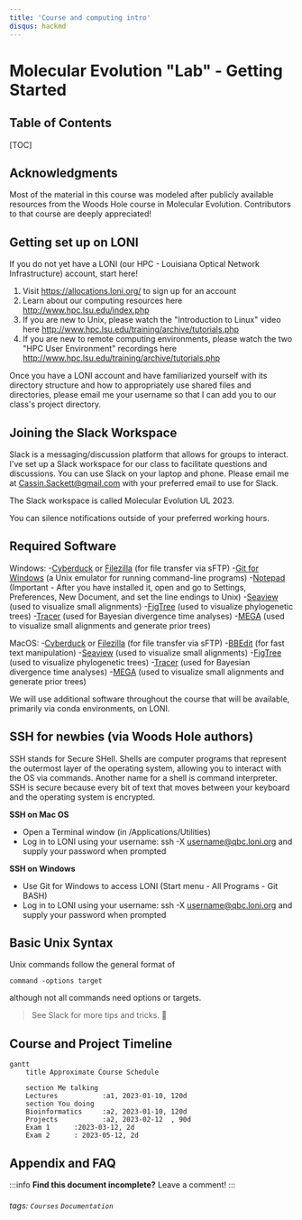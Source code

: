 ```yaml
---
title: 'Course and computing intro'
disqus: hackmd
---
```


Molecular Evolution "Lab" - Getting Started 
===

## Table of Contents

[TOC]

## Acknowledgments
Most of the material in this course was modeled after publicly available resources from the Woods Hole course in Molecular Evolution. Contributors to that course are deeply appreciated!

## Getting set up on LONI

If you do not yet have a LONI (our HPC - Louisiana Optical Network Infrastructure) account, start here!

1. Visit https://allocations.loni.org/ to sign up for an account
2. Learn about our computing resources here http://www.hpc.lsu.edu/index.php
3. If you are new to Unix, please watch the "Introduction to Linux" video here http://www.hpc.lsu.edu/training/archive/tutorials.php
4. If you are new to remote computing environments, please watch the two "HPC User Environment" recordings here http://www.hpc.lsu.edu/training/archive/tutorials.php

Once you have a LONI account and have familiarized yourself with its directory structure and how to appropriately use shared files and directories, please email me your username so that I can add you to our class's project directory.


## Joining the Slack Workspace

Slack is a messaging/discussion platform that allows for groups to interact. I've set up a Slack workspace for our class to facilitate questions and discussions. You can use Slack on your laptop and phone. Please email me at Cassin.Sackett@gmail.com with your preferred email to use for Slack.

The Slack workspace is called Molecular Evolution UL 2023.

You can silence notifications outside of your preferred working hours.

## Required Software

Windows:
-[Cyberduck](https://cyberduck.ch/) or [Filezilla](https://filezilla-project.org/) (for file transfer via sFTP)
-[Git for Windows](https://gitforwindows.org/) (a Unix emulator for running command-line programs)
-[Notepad](https://notepad-plus-plus.org/downloads/v8.4.7/) (Important - After you have installed it, open and go to Settings, Preferences, New Document, and set the line endings to Unix)
-[Seaview](https://doua.prabi.fr/software/seaview) (used to visualize small alignments)
-[FigTree](https://github.com/rambaut/figtree/releases) (used to visualize phylogenetic trees)
-[Tracer](https://github.com/beast-dev/tracer/releases/) (used for Bayesian divergence time analyses)
-[MEGA](https://megasoftware.net/) (used to visualize small alignments and generate prior trees)

MacOS:
-[Cyberduck](https://cyberduck.ch/) or [Filezilla](https://filezilla-project.org/) (for file transfer via sFTP)
-[BBEdit](https://www.barebones.com/products/bbedit/) (for fast text manipulation)
-[Seaview](https://doua.prabi.fr/software/seaview) (used to visualize small alignments)
-[FigTree](https://github.com/rambaut/figtree/releases) (used to visualize phylogenetic trees)
-[Tracer](https://github.com/beast-dev/tracer/releases/) (used for Bayesian divergence time analyses)
-[MEGA](https://megasoftware.net/) (used to visualize small alignments and generate prior trees)

We will use additional software throughout the course that will be available, primarily via conda environments, on LONI. 


## SSH for newbies (via Woods Hole authors)
SSH stands for Secure SHell. Shells are computer programs that represent the outermost layer of the operating system, allowing you to interact with the OS via commands. Another name for a shell is command interpreter. SSH is secure because every bit of text that moves between your keyboard and the operating system is encrypted.

**SSH on Mac OS**

* Open a Terminal window (in /Applications/Utilities)
* Log in to LONI using your username: ssh -X username@qbc.loni.org and supply your password when prompted
 
**SSH on Windows**

* Use Git for Windows to access LONI (Start menu - All Programs - Git BASH)
* Log in to LONI using your username: ssh -X username@qbc.loni.org and supply your password when prompted

## Basic Unix Syntax
Unix commands follow the general format of
```
command -options target
```
although not all commands need options or targets.

>  See Slack for more tips and tricks. :sunflower:



Course and Project Timeline
---
```mermaid
gantt
    title Approximate Course Schedule

    section Me talking
    Lectures           :a1, 2023-01-10, 120d
    section You doing
    Bioinformatics     :a2, 2023-01-10, 120d
    Projects           :a2, 2023-02-12  , 90d
    Exam 1      :2023-03-12, 2d
    Exam 2      : 2023-05-12, 2d
```



## Appendix and FAQ

:::info
**Find this document incomplete?** Leave a comment!
:::

###### tags: `Courses` `Documentation`
